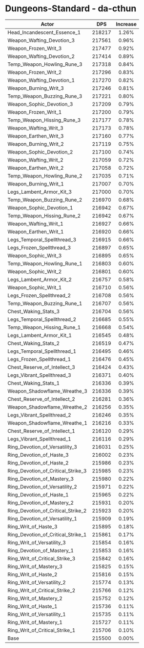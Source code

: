 # Dungeons-Standard - da-cthun
| Actor | DPS | Increase |
|---|:---:|:---:|
|Head_Incandescent_Essence_1|218217|1.26%|
|Weapon_Wafting_Devotion_3|217561|0.96%|
|Weapon_Frozen_Writ_3|217477|0.92%|
|Weapon_Wafting_Devotion_2|217414|0.89%|
|Temp_Weapon_Howling_Rune_3|217318|0.84%|
|Weapon_Frozen_Writ_2|217296|0.83%|
|Weapon_Wafting_Devotion_1|217270|0.82%|
|Weapon_Burning_Writ_3|217246|0.81%|
|Temp_Weapon_Buzzing_Rune_3|217221|0.80%|
|Weapon_Sophic_Devotion_3|217209|0.79%|
|Weapon_Frozen_Writ_1|217200|0.79%|
|Temp_Weapon_Hissing_Rune_3|217177|0.78%|
|Weapon_Wafting_Writ_3|217173|0.78%|
|Weapon_Earthen_Writ_3|217160|0.77%|
|Weapon_Burning_Writ_2|217119|0.75%|
|Weapon_Sophic_Devotion_2|217100|0.74%|
|Weapon_Wafting_Writ_2|217059|0.72%|
|Weapon_Earthen_Writ_2|217058|0.72%|
|Temp_Weapon_Howling_Rune_2|217035|0.71%|
|Weapon_Burning_Writ_1|217007|0.70%|
|Legs_Lambent_Armor_Kit_3|217000|0.70%|
|Temp_Weapon_Buzzing_Rune_2|216970|0.68%|
|Weapon_Sophic_Devotion_1|216942|0.67%|
|Temp_Weapon_Hissing_Rune_2|216942|0.67%|
|Weapon_Wafting_Writ_1|216927|0.66%|
|Weapon_Earthen_Writ_1|216920|0.66%|
|Legs_Temporal_Spellthread_3|216915|0.66%|
|Legs_Frozen_Spellthread_3|216897|0.65%|
|Weapon_Sophic_Writ_3|216895|0.65%|
|Temp_Weapon_Howling_Rune_1|216803|0.60%|
|Weapon_Sophic_Writ_2|216801|0.60%|
|Legs_Lambent_Armor_Kit_2|216757|0.58%|
|Weapon_Sophic_Writ_1|216710|0.56%|
|Legs_Frozen_Spellthread_2|216708|0.56%|
|Temp_Weapon_Buzzing_Rune_1|216707|0.56%|
|Chest_Waking_Stats_3|216704|0.56%|
|Legs_Temporal_Spellthread_2|216685|0.55%|
|Temp_Weapon_Hissing_Rune_1|216668|0.54%|
|Legs_Lambent_Armor_Kit_1|216545|0.48%|
|Chest_Waking_Stats_2|216519|0.47%|
|Legs_Temporal_Spellthread_1|216495|0.46%|
|Legs_Frozen_Spellthread_1|216476|0.45%|
|Chest_Reserve_of_Intellect_3|216424|0.43%|
|Legs_Vibrant_Spellthread_3|216371|0.40%|
|Chest_Waking_Stats_1|216336|0.39%|
|Weapon_Shadowflame_Wreathe_3|216336|0.39%|
|Chest_Reserve_of_Intellect_2|216281|0.36%|
|Weapon_Shadowflame_Wreathe_2|216256|0.35%|
|Legs_Vibrant_Spellthread_2|216246|0.35%|
|Weapon_Shadowflame_Wreathe_1|216216|0.33%|
|Chest_Reserve_of_Intellect_1|216120|0.29%|
|Legs_Vibrant_Spellthread_1|216116|0.29%|
|Ring_Devotion_of_Versatility_3|216031|0.25%|
|Ring_Devotion_of_Haste_3|216002|0.23%|
|Ring_Devotion_of_Haste_2|215986|0.23%|
|Ring_Devotion_of_Critical_Strike_3|215985|0.23%|
|Ring_Devotion_of_Mastery_3|215980|0.22%|
|Ring_Devotion_of_Versatility_2|215971|0.22%|
|Ring_Devotion_of_Haste_1|215965|0.22%|
|Ring_Devotion_of_Mastery_2|215931|0.20%|
|Ring_Devotion_of_Critical_Strike_2|215923|0.20%|
|Ring_Devotion_of_Versatility_1|215909|0.19%|
|Ring_Writ_of_Haste_3|215895|0.18%|
|Ring_Devotion_of_Critical_Strike_1|215861|0.17%|
|Ring_Writ_of_Versatility_3|215854|0.16%|
|Ring_Devotion_of_Mastery_1|215853|0.16%|
|Ring_Writ_of_Critical_Strike_3|215842|0.16%|
|Ring_Writ_of_Mastery_3|215825|0.15%|
|Ring_Writ_of_Haste_2|215816|0.15%|
|Ring_Writ_of_Versatility_2|215774|0.13%|
|Ring_Writ_of_Critical_Strike_2|215766|0.12%|
|Ring_Writ_of_Mastery_2|215752|0.12%|
|Ring_Writ_of_Haste_1|215736|0.11%|
|Ring_Writ_of_Versatility_1|215735|0.11%|
|Ring_Writ_of_Mastery_1|215727|0.11%|
|Ring_Writ_of_Critical_Strike_1|215706|0.10%|
|Base|215500|0.00%|
